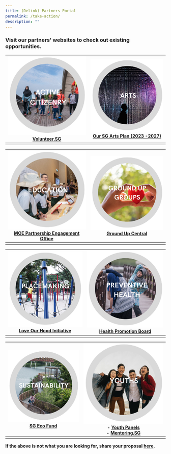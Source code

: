 ```yaml
---
title: (Delink) Partners Portal
permalink: /take-action/
description: ""
---
```

### Visit our partners' websites to check out existing opportunities. 

|![](/images/Partners%20portal/partners%20portal-2.png)<br>[Volunteer.SG](https://www.volunteer.gov.sg)|![](/images/Partners%20portal/2_arts1.png)<br>[Our SG Arts Plan (2023 -2027)](https://nac.gov.sg/about-us/oursgartsplan/join-the-making)|
| -------- | -------- |
|    |    |

|![](/images/Partners%20portal/1_education1.png)<br>[MOE Partnership Engagement Office](https://moe.gov.sg)|![](/images/Partners%20portal/7_groundupgroups1.png)<br>[Ground Up Central](https://groundupcentral.sg)|
| -------- | -------- |
|    |    |

|![](/images/Partners%20portal/placemaking.png)<br>[Love Our Hood Initiative](https://www.mnd.gov.sg/mso/initiatives/love-our-'hood-initiative) |![](/images/Partners%20portal/4_preventivehealth1.png)<br>[Health Promotion Board](https://hpb.gov.sg/partners/partnership-opportunities) |
| -------- | -------- |
|    |    |

| ![](/images/Partners%20portal/6_sustainability1.png)<br>[SG Eco Fund](https://mse.gov.sg/sgecofund)|![](/images/Partners%20portal/5_youths1.png)<br>- [Youth Panels](https://www.nyc.gov.sg/youthpanels)<br>- [Mentoring.SG](https://mentoring.sg/)|
| -------- | -------- |
|    |    |

**If the above is not what you are looking for, share your proposal [here](https://go.gov.sg/sgpostageform).**